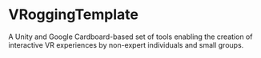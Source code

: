 # VRoggingTemplate
A Unity and Google Cardboard-based set of tools enabling the creation of interactive VR experiences by non-expert individuals and small groups.

